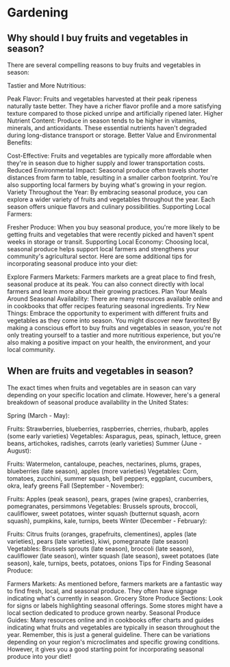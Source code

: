 # Gardening

## Why should I buy fruits and vegetables in season?

There are several compelling reasons to buy fruits and vegetables in season:

Tastier and More Nutritious:

Peak Flavor: Fruits and vegetables harvested at their peak ripeness naturally taste better. They have a richer flavor profile and a more satisfying texture compared to those picked unripe and artificially ripened later.
Higher Nutrient Content: Produce in season tends to be higher in vitamins, minerals, and antioxidants. These essential nutrients haven't degraded during long-distance transport or storage.
Better Value and Environmental Benefits:

Cost-Effective: Fruits and vegetables are typically more affordable when they're in season due to higher supply and lower transportation costs.
Reduced Environmental Impact: Seasonal produce often travels shorter distances from farm to table, resulting in a smaller carbon footprint. You're also supporting local farmers by buying what's growing in your region.
Variety Throughout the Year: By embracing seasonal produce, you can explore a wider variety of fruits and vegetables throughout the year. Each season offers unique flavors and culinary possibilities.
Supporting Local Farmers:

Fresher Produce: When you buy seasonal produce, you're more likely to be getting fruits and vegetables that were recently picked and haven't spent weeks in storage or transit.
Supporting Local Economy: Choosing local, seasonal produce helps support local farmers and strengthens your community's agricultural sector.
Here are some additional tips for incorporating seasonal produce into your diet:

Explore Farmers Markets: Farmers markets are a great place to find fresh, seasonal produce at its peak. You can also connect directly with local farmers and learn more about their growing practices.
Plan Your Meals Around Seasonal Availability: There are many resources available online and in cookbooks that offer recipes featuring seasonal ingredients.
Try New Things: Embrace the opportunity to experiment with different fruits and vegetables as they come into season. You might discover new favorites!
By making a conscious effort to buy fruits and vegetables in season, you're not only treating yourself to a tastier and more nutritious experience, but you're also making a positive impact on your health, the environment, and your local community.

## When are fruits and vegetables in season?

The exact times when fruits and vegetables are in season can vary depending on your specific location and climate. However, here's a general breakdown of seasonal produce availability in the United States:

Spring (March - May):

Fruits: Strawberries, blueberries, raspberries, cherries, rhubarb, apples (some early varieties)
Vegetables: Asparagus, peas, spinach, lettuce, green beans, artichokes, radishes, carrots (early varieties)
Summer (June - August):

Fruits: Watermelon, cantaloupe, peaches, nectarines, plums, grapes, blueberries (late season), apples (more varieties)
Vegetables: Corn, tomatoes, zucchini, summer squash, bell peppers, eggplant, cucumbers, okra, leafy greens
Fall (September - November):

Fruits: Apples (peak season), pears, grapes (wine grapes), cranberries, pomegranates, persimmons
Vegetables: Brussels sprouts, broccoli, cauliflower, sweet potatoes, winter squash (butternut squash, acorn squash), pumpkins, kale, turnips, beets
Winter (December - February):

Fruits: Citrus fruits (oranges, grapefruits, clementines), apples (late varieties), pears (late varieties), kiwi, pomegranate (late season)
Vegetables: Brussels sprouts (late season), broccoli (late season), cauliflower (late season), winter squash (late season), sweet potatoes (late season), kale, turnips, beets, potatoes, onions
Tips for Finding Seasonal Produce:

Farmers Markets: As mentioned before, farmers markets are a fantastic way to find fresh, local, and seasonal produce. They often have signage indicating what's currently in season.
Grocery Store Produce Sections: Look for signs or labels highlighting seasonal offerings. Some stores might have a local section dedicated to produce grown nearby.
Seasonal Produce Guides: Many resources online and in cookbooks offer charts and guides indicating what fruits and vegetables are typically in season throughout the year.
Remember, this is just a general guideline.  There can be variations depending on your region's microclimates and specific growing conditions.  However, it gives you a good starting point for incorporating seasonal produce into your diet!
